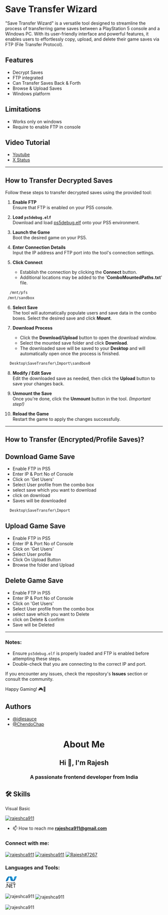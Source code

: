 # Save Transfer Wizard

"Save Transfer Wizard" is a versatile tool designed to streamline the process of transferring game saves between a PlayStation 5 console and a Windows PC. With its user-friendly interface and powerful features, it enables users to effortlessly copy, upload, and delete their game saves via FTP (File Transfer Protocol).



## Features

- Decrypt Saves
- FTP integrated
- Can Transfer Saves Back & Forth
- Browse & Upload Saves
- Windows platform

## Limitations

- Works only on windows
- Require to enable FTP in console



## Video Tutorial
- [Youtube](https://youtu.be/bKDH_51VjG4)
- [X Status](https://x.com/i/status/1865682027217039851)

---

## How to Transfer Decrypted Saves

Follow these steps to transfer decrypted saves using the provided tool:

1. **Enable FTP**  
   Ensure that FTP is enabled on your PS5 console.

2. **Load `ps5debug.elf`**  
   Download and load [ps5debug.elf](https://github.com/idlesauce/ps5debug/releases) onto your PS5 environment.

3. **Launch the Game**  
   Boot the desired game on your PS5.

4. **Enter Connection Details**  
   Input the IP address and FTP port into the tool's connection settings.

5. **Click Connect**  
   - Establish the connection by clicking the **Connect** button.
   - Additional locations may be added to the '**ComboMountedPaths.txt**' file.
```bash
  /mnt/pfs
 /mnt/sandbox
```
6. **Select Save**  
   The tool will automatically populate users and save data in the combo boxes. Select the desired save and click **Mount**.

7. **Download Process**  
   - Click the **Download/Upload** button to open the download window.  
   - Select the mounted save folder and click **Download**.  
   - The downloaded save will be saved to your **Desktop** and will automatically open once the process is finished.
```bash
  Desktop\SaveTransfer\Import\sandbox0
```
8. **Modify / Edit Save**  
   Edit the downloaded save as needed, then click the **Upload** button to save your changes back.

9. **Unmount the Save**  
   Once you're done, click the **Unmount** button in the tool. *(Important step!)*

10. **Reload the Game**  
    Restart the game to apply the changes successfully.

---

## How to Transfer (Encrypted/Profile Saves)?
## Download Game Save

- Enable FTP in PS5
- Enter IP & Port No of Console
- Click on 'Get Users'
- Select User profile from the combo box
- select save which you want to download 
- click on download
- Saves will be downloaded
```bash
  Desktop\SaveTransfer\Import
```
## Upload Game Save
- Enable FTP in PS5
- Enter IP & Port No of Console
- Click on 'Get Users'
- Select User profile
- Click On Upload Button
- Browse the folder and Upload

## Delete Game Save

- Enable FTP in PS5
- Enter IP & Port No of Console
- Click on 'Get Users'
- Select User profile from the combo box
- select save which you want to Delete 
- click on Delete & confirm
- Save will be Deleted



---


### Notes:
- Ensure `ps5debug.elf` is properly loaded and FTP is enabled before attempting these steps.  
- Double-check that you are connecting to the correct IP and port.

If you encounter any issues, check the repository's **Issues** section or consult the community.

Happy Gaming! 🎮🚀



## Authors

- [@idlesauce](https://github.com/idlesauce/Playstation-4-Save-Mounter)
- [@ChendoChap](https://github.com/ChendoChap/Playstation-4-Save-Mounter)




<h1 align="center">About Me </h1>
<h2 align="center">Hi 👋, I'm Rajesh</h2>
<h3 align="center">A passionate frontend developer from India</h3>


## 🛠 Skills
Visual Basic



<p align="left"> <a href="https://twitter.com/rajeshca911" target="blank"><img src="https://img.shields.io/twitter/follow/rajeshca911?logo=twitter&style=for-the-badge" alt="rajeshca911" /></a> </p>

- 📫 How to reach me **rajeshca911@gmail.com**

<h3 align="left">Connect with me:</h3>
<p align="left">
<a href="https://twitter.com/rajeshca911" target="blank"><img align="center" src="https://raw.githubusercontent.com/rahuldkjain/github-profile-readme-generator/master/src/images/icons/Social/twitter.svg" alt="rajeshca911" height="30" width="40" /></a>
<a href="https://instagram.com/rajeshca911" target="blank"><img align="center" src="https://raw.githubusercontent.com/rahuldkjain/github-profile-readme-generator/master/src/images/icons/Social/instagram.svg" alt="rajeshca911" height="30" width="40" /></a>
<a href="https://discord.gg/Rajesh#7267" target="blank"><img align="center" src="https://raw.githubusercontent.com/rahuldkjain/github-profile-readme-generator/master/src/images/icons/Social/discord.svg" alt="Rajesh#7267" height="30" width="40" /></a>
</p>

<h3 align="left">Languages and Tools:</h3>
<p align="left"> <a href="https://dotnet.microsoft.com/" target="_blank" rel="noreferrer"> <img src="https://raw.githubusercontent.com/devicons/devicon/master/icons/dot-net/dot-net-original-wordmark.svg" alt="dotnet" width="40" height="40"/> </a> </p>

<p><img align="left" src="https://github-readme-stats.vercel.app/api/top-langs?username=rajeshca911&show_icons=true&locale=en&layout=compact" alt="rajeshca911" /></p>

<p>&nbsp;<img align="center" src="https://github-readme-stats.vercel.app/api?username=rajeshca911&show_icons=true&locale=en" alt="rajeshca911" /></p>

<p><img align="center" src="https://github-readme-streak-stats.herokuapp.com/?user=rajeshca911&" alt="rajeshca911" /></p>

